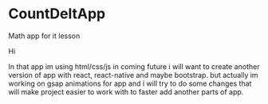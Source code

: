 # CountDeltApp
Math app for it lesson 

Hi

In that app im using html/css/js in coming future i will want to create another version of app with react, react-native and maybe bootstrap.
but actually im working on gsap animations for app and i will try to do some changes that will make project easier to work with to faster add
another parts of app.

